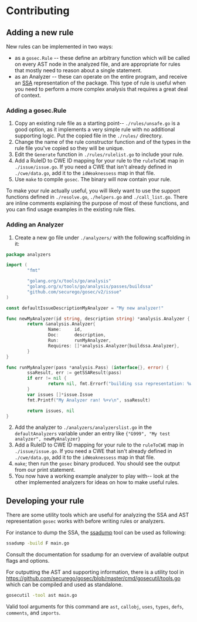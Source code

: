 # Contributing

## Adding a new rule

New rules can be implemented in two ways:

- as a `gosec.Rule` -- these define an arbitrary function which will be called on every AST node in the analyzed file, and are appropriate for rules that mostly need to reason about a single statement.
- as an Analyzer -- these can operate on the entire program, and receive an [SSA](https://pkg.go.dev/golang.org/x/tools/go/ssa) representation of the package. This type of rule is useful when you need to perform a more complex analysis that requires a great deal of context.

### Adding a gosec.Rule

1. Copy an existing rule file as a starting point-- `./rules/unsafe.go` is a good option, as it implements a very simple rule with no additional supporting logic. Put the copied file in the `./rules/` directory.
2. Change the name of the rule constructor function and of the types in the rule file you've copied so they will be unique.
3. Edit the `Generate` function in `./rules/rulelist.go` to include your rule.
4. Add a RuleID to CWE ID mapping for your rule to the `ruleToCWE` map in `./issue/issue.go`. If you need a CWE that isn't already defined in `./cwe/data.go`, add it to the `idWeaknessess` map in that file.
5. Use `make` to compile `gosec`. The binary will now contain your rule.

To make your rule actually useful, you will likely want to use the support functions defined in `./resolve.go`, `./helpers.go` and `./call_list.go`. There are inline comments explaining the purpose of most of these functions, and you can find usage examples in the existing rule files.

### Adding an Analyzer

1. Create a new go file under `./analyzers/` with the following scaffolding in it:

```go
package analyzers

import (
        "fmt"

        "golang.org/x/tools/go/analysis"
        "golang.org/x/tools/go/analysis/passes/buildssa"
        "github.com/securego/gosec/v2/issue"
)

const defaultIssueDescriptionMyAnalyzer = "My new analyzer!"

func newMyAnalyzer(id string, description string) *analysis.Analyzer {
        return &analysis.Analyzer{
                Name:     id,
                Doc:      description,
                Run:      runMyAnalyzer,
                Requires: []*analysis.Analyzer{buildssa.Analyzer},
        }
}

func runMyAnalyzer(pass *analysis.Pass) (interface{}, error) {
        ssaResult, err := getSSAResult(pass)
        if err != nil {
                return nil, fmt.Errorf("building ssa representation: %w", err)
        }
        var issues []*issue.Issue
        fmt.Printf("My Analyzer ran! %+v\n", ssaResult)

        return issues, nil
}
```

2. Add the analyzer to `./analyzers/analyzerslist.go` in the `defaultAnalyzers` variable under an entry like `{"G999", "My test analyzer", newMyAnalyzer}`
3. Add a RuleID to CWE ID mapping for your rule to the `ruleToCWE` map in `./issue/issue.go`. If you need a CWE that isn't already defined in `./cwe/data.go`, add it to the `idWeaknessess` map in that file.
4. `make`; then run the `gosec` binary produced. You should see the output from our print statement.
5. You now have a working example analyzer to play with-- look at the other implemented analyzers for ideas on how to make useful rules.

## Developing your rule

There are some utility tools which are useful for analyzing the SSA and AST representation `gosec` works with before writing rules or analyzers.

For instance to dump the SSA, the [ssadump](https://pkg.go.dev/golang.org/x/tools/cmd/ssadump) tool can be used as following:

```bash
ssadump -build F main.go
```

Consult the documentation for ssadump for an overview of available output flags and options.

For outputting the AST and supporting information, there is a utility tool in <https://github.com/securego/gosec/blob/master/cmd/gosecutil/tools.go> which can be compiled and used as standalone.

```bash
gosecutil -tool ast main.go
```

Valid tool arguments for this command are `ast`, `callobj`, `uses`, `types`, `defs`, `comments`, and `imports`.
